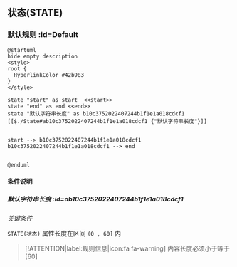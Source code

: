## 状态(STATE) <!-- {docsify-ignore-all} -->

   

### 默认规则 :id=Default

```plantuml
@startuml
hide empty description
<style>
root {
  HyperlinkColor #42b983
}
</style>

state "start" as start  <<start>>
state "end" as end <<end>>
state "默认字符串长度" as b10c3752022407244b1f1e1a018cdcf1 [[$./State#ab10c3752022407244b1f1e1a018cdcf1 {"默认字符串长度"}]]


start --> b10c3752022407244b1f1e1a018cdcf1 
b10c3752022407244b1f1e1a018cdcf1 --> end 


@enduml
```

#### 条件说明

##### 默认字符串长度 :id=ab10c3752022407244b1f1e1a018cdcf1


*关键条件*


`STATE(状态)` 属性长度在区间 `(0 , 60]` 内

> [!ATTENTION|label:规则信息|icon:fa fa-warning]
> 内容长度必须小于等于[60]







